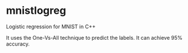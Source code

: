 # mnistlogreg

Logistic regression for MNIST in C++

It uses the One-Vs-All technique to predict the labels. It can achieve 95% accuracy.


